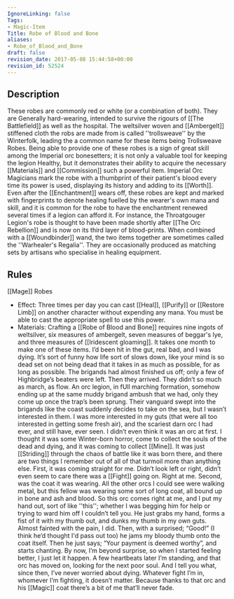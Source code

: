 ```yaml
---
IgnoreLinking: false
Tags:
- Magic-Item
Title: Robe of Blood and Bone
aliases:
- Robe_of_Blood_and_Bone
draft: false
revision_date: 2017-05-08 15:44:58+00:00
revision_id: 52524
---
```


## Description
These robes are commonly red or white (or a combination of both). They are Generally hard-wearing, intended to survive the rigours of [[The Battlefield]] as well as the hospital. The weltsilver woven and [[Ambergelt]] stiffened cloth the robs are made from is called ''trollsweave'' by the Winterfolk, leading the a common name for these items being Trollsweave Robes.
Being able to provide one of these robes is a sign of great skill among the Imperial orc bonesetters; it is not only a valuable tool for keeping the legion Healthy, but it demonstrates their ability to acquire the necessary [[Materials]] and [[Commission]] such a powerful item. Imperial Orc Magicians mark the robe with a thumbprint of their patient's blood every time its power is used, displaying its history and adding to its [[Worth]]. Even after the [[Enchantment]] wears off, these robes are kept and marked with fingerprints to denote healing fuelled by the wearer's own mana and skill, and it is common for the robe to have the enchantment renewed several times if a legion can afford it. For instance, the Throatgouger Legion's robe is thought to have been made shortly after [[The Orc Rebellion]] and is now on its third layer of blood-prints. 
When combined with a [[Woundbinder]] wand, the two items together are sometimes called the ''Warhealer's Regalia''. They are occasionally produced as matching sets by artisans who specialise in healing equipment.
## Rules
[[Mage]] Robes
* Effect: Three times per day you can cast [[Heal]], [[Purify]] or [[Restore Limb]]  on another character without expending any mana. You must be able to cast the appropriate spell to use this power. 
* Materials: Crafting a [[Robe of Blood and Bone]] requires nine ingots of weltsilver, six measures of ambergelt, seven measures of beggar's lye, and three measures of [[Iridescent gloaming]]. It takes one month to make one of these items.
I’d been hit in the gut, real bad, and I was dying.
It’s sort of funny how life sort of slows down, like your mind is so dead set on not being dead that it takes in as much as possible, for as long as possible. The brigands had almost finished us off; only a few of Highbridge’s beaters were left.
Then they arrived. They didn’t so much as march, as flow. An orc legion, in fUll marching formation, somehow ending up at the same muddy brigand ambush that we had, only they come up once the trap’s been sprung.
Their vanguard swept into the brigands like the coast suddenly decides to take on the sea, but I wasn’t interested in them. I was more interested in my guts (that were all too interested in getting some fresh air), and the scariest darn orc I had ever, and still have, ever seen.
I didn’t even think it was an orc at first. I thought it was some Winter-born horror, come to collect the souls of the dead and dying, and it was coming to collect [[Mine]]. It was just [[Striding]] through the chaos of battle like it was born there, and there are two things I remember out of all of that turmoil more than anything else.
First, it was coming straight for me. Didn’t look left or right, didn’t even seem to care there was a [[Fight]] going on. Right at me.
Second, was the coat it was wearing. All the other orcs I could see were walking metal, but this fellow was wearing some sort of long coat, all bound up in bone and ash and blood.
So this orc comes right at me, and I put my hand out, sort of like ''this''; whether I was begging him for help or trying to ward him off I couldn’t tell you. He just grabs my hand, forms a fist of it with my thumb out, and dunks my thumb in my own guts.
Almost fainted with the pain, I did. Then, with a surprised; “Good!” (I think he’d thought I'd pass out too) he jams my bloody thumb onto the coat itself. Then he just says; “Your payment is deemed worthy”, and starts chanting. 
By now, I’m beyond surprise, so when I started feeling better, I just let it happen. A few heartbeats later I’m standing, and that orc has moved on, looking for the next poor soul.
And I tell you what, since then, I’ve never worried about dying. Whatever fight I’m in, whomever I’m fighting, it doesn’t matter. Because thanks to that orc and his [[Magic]] coat there’s a bit of me that’ll never fade.